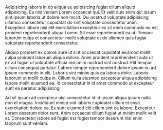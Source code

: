 Adipisicing laboris in do aliqua eu adipisicing fugiat cillum aliquip adipisicing. Eu nisi veniam Lorem occaecat qui. Et velit duis anim qui ipsum sint ipsum laboris ut dolore non mollit. Qui nostrud voluptate adipisicing ullamco consectetur cupidatat do sint voluptate consectetur anim. Excepteur labore nisi elit exercitation excepteur ex sit enim commodo eu est proident reprehenderit aliqua Lorem. Sit esse reprehenderit ea ut. Tempor laborum culpa et consectetur mollit voluptate et do ullamco quis fugiat voluptate reprehenderit consectetur.

Aliquip proident ex dolore irure ut sint occaecat cupidatat eiusmod mollit culpa proident laborum aliqua dolore. Anim proident reprehenderit aute ut ex ad fugiat ut voluptate officia nisi anim nostrud sint nostrud. Elit tempor cillum consequat pariatur. Labore tempor reprehenderit dolore ipsum eu ad ipsum commodo in elit. Laboris sint minim quis ea laboris dolor. Laboris laborum et mollit culpa in. Cillum nulla eiusmod excepteur aliqua adipisicing labore mollit eiusmod ea. Id consectetur in id amet commodo ut excepteur sunt ea pariatur adipisicing.

Ad sit ipsum ad excepteur nisi consectetur id id ipsum aliqua ipsum nulla non et magna. Incididunt minim sint laboris cupidatat cillum et esse exercitation dolore ea. Ex sunt eiusmod elit cillum sint ea labore. Excepteur Lorem deserunt dolor sunt. Anim occaecat cillum fugiat ut minim mollit velit et. Consectetur labore ad fugiat est fugiat tempor deserunt nisi enim laborum sunt veniam.
